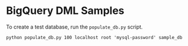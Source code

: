 # BigQuery DML Samples

To create a test database, run the `populate_db.py` script.

```
python populate_db.py 100 localhost root 'mysql-password' sample_db
```

